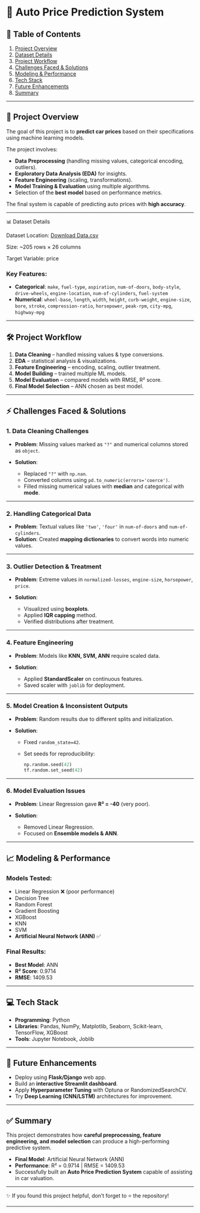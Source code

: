 # 🚗 Auto Price Prediction System

## 📖 Table of Contents

1. [Project Overview](#-project-overview)
2. [Dataset Details](#-dataset-details)
3. [Project Workflow](#-project-workflow)
4. [Challenges Faced & Solutions](#-challenges-faced--solutions)
5. [Modeling & Performance](#-modeling--performance)
6. [Tech Stack](#-tech-stack)
7. [Future Enhancements](#-future-enhancements)
8. [Summary](#-summary)

---

## 📌 Project Overview

The goal of this project is to **predict car prices** based on their specifications using machine learning models.

The project involves:

* **Data Preprocessing** (handling missing values, categorical encoding, outliers).
* **Exploratory Data Analysis (EDA)** for insights.
* **Feature Engineering** (scaling, transformations).
* **Model Training & Evaluation** using multiple algorithms.
* Selection of the **best model** based on performance metrics.

The final system is capable of predicting auto prices with **high accuracy**.

---

📊 Dataset Details

Dataset Location: [Download Data.csv](https://raw.githubusercontent.com/PrernaBirasdar/Auto-Price-Prediction/refs/heads/master/Data.csv)

Size: ~205 rows × 26 columns

Target Variable: price

### Key Features:

* **Categorical**: `make`, `fuel-type`, `aspiration`, `num-of-doors`, `body-style`, `drive-wheels`, `engine-location`, `num-of-cylinders`, `fuel-system`
* **Numerical**: `wheel-base`, `length`, `width`, `height`, `curb-weight`, `engine-size`, `bore`, `stroke`, `compression-ratio`, `horsepower`, `peak-rpm`, `city-mpg`, `highway-mpg`

---

## 🛠️ Project Workflow

1. **Data Cleaning** – handled missing values & type conversions.
2. **EDA** – statistical analysis & visualizations.
3. **Feature Engineering** – encoding, scaling, outlier treatment.
4. **Model Building** – trained multiple ML models.
5. **Model Evaluation** – compared models with RMSE, R² score.
6. **Final Model Selection** – ANN chosen as best model.

---

## ⚡ Challenges Faced & Solutions

### 1. Data Cleaning Challenges

* **Problem**: Missing values marked as `"?"` and numerical columns stored as `object`.
* **Solution**:

  * Replaced `"?"` with `np.nan`.
  * Converted columns using `pd.to_numeric(errors='coerce')`.
  * Filled missing numerical values with **median** and categorical with **mode**.

---

### 2. Handling Categorical Data

* **Problem**: Textual values like `'two'`, `'four'` in `num-of-doors` and `num-of-cylinders`.
* **Solution**: Created **mapping dictionaries** to convert words into numeric values.

---

### 3. Outlier Detection & Treatment

* **Problem**: Extreme values in `normalized-losses`, `engine-size`, `horsepower`, `price`.
* **Solution**:

  * Visualized using **boxplots**.
  * Applied **IQR capping** method.
  * Verified distributions after treatment.

---

### 4. Feature Engineering

* **Problem**: Models like **KNN, SVM, ANN** require scaled data.
* **Solution**:

  * Applied **StandardScaler** on continuous features.
  * Saved scaler with `joblib` for deployment.

---

### 5. Model Creation & Inconsistent Outputs

* **Problem**: Random results due to different splits and initialization.
* **Solution**:

  * Fixed `random_state=42`.
  * Set seeds for reproducibility:

    ```python
    np.random.seed(42)
    tf.random.set_seed(42)
    ```

---

### 6. Model Evaluation Issues

* **Problem**: Linear Regression gave **R² = -40** (very poor).
* **Solution**:

  * Removed Linear Regression.
  * Focused on **Ensemble models & ANN**.

---

## 📈 Modeling & Performance

### Models Tested:

* Linear Regression ❌ (poor performance)
* Decision Tree
* Random Forest
* Gradient Boosting
* XGBoost
* KNN
* SVM
* **Artificial Neural Network (ANN)** ✅

### Final Results:

* **Best Model**: ANN
* **R² Score**: 0.9714
* **RMSE**: 1409.53

---

## 💻 Tech Stack

* **Programming**: Python
* **Libraries**: Pandas, NumPy, Matplotlib, Seaborn, Scikit-learn, TensorFlow, XGBoost
* **Tools**: Jupyter Notebook, Joblib

---


## 🚀 Future Enhancements

* Deploy using **Flask/Django** web app.
* Build an **interactive Streamlit dashboard**.
* Apply **Hyperparameter Tuning** with Optuna or RandomizedSearchCV.
* Try **Deep Learning (CNN/LSTM)** architectures for improvement.

---

## ✅ Summary

This project demonstrates how **careful preprocessing, feature engineering, and model selection** can produce a high-performing predictive system.

* **Final Model**: Artificial Neural Network (ANN)
* **Performance**: R² = 0.9714 | RMSE = 1409.53
* Successfully built an **Auto Price Prediction System** capable of assisting in car valuation.

---

✨ If you found this project helpful, don’t forget to ⭐ the repository!

---
